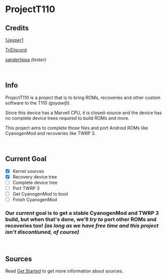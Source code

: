 # ProjectT110
## Credits
<a href="https://github.com/1Jesper1" title="1Jesper1 on GitHub">1Jesper1</a>

<a href="https://github.com/TriDiscord" title="TriDiscord on GitHub">TriDiscord</a>

<a href="https://github.com/sanderlippa" title="sanderlippa on GitHub">sanderlippa</a> *(tester)*

<br>

## Info
ProjectT110 is a project that is to bring ROMs, recoveries and other custom software to the T110 *(goyawifi)*.

Since this device has a Marvell CPU, it is closed-source and the device has no complete device trees required to build ROMs and more.

This project aims to complete those files and port Android ROMs like CyanogenMod and recoveries like TWRP 3.

<br>

## Current Goal
- [x] Kernel sources
- [x] Recovery device tree
- [ ] Complete device tree
- [ ] Port TWRP 3
- [ ] Get CyanogenMod to boot
- [ ] Finish CyanogenMod

### Our *current* goal is to get a stable CyanogenMod and TWRP 3 build, but when that's done, we'll *try to* port other ROMs and recoveries too! *(as long as we have free time and this project isn't discontiuned, of course)*

<br>

## Sources
Read <a href="GetStarted.md" title="Get Started">Get Started</a> to get more information about sources.
